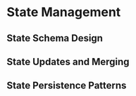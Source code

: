 # State Management

## State Schema Design
<!-- Input/Output schema separation -->
<!-- Private vs public state -->
<!-- Nested state structures -->

## State Updates and Merging
<!-- Custom reducers -->
<!-- State validation -->
<!-- Partial updates -->

## State Persistence Patterns
<!-- Stateful vs stateless nodes -->
<!-- Cross-invocation state -->
<!-- State cleanup strategies -->